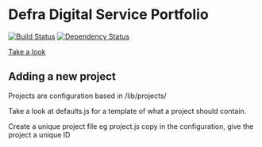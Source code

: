 # Defra Digital Service Portfolio

[![Build Status](https://travis-ci.org/EnvironmentAgency/defra-portfolio.svg?branch=master)](https://travis-ci.org/EnvironmentAgency/defra-portfolio)
[![Dependency Status](https://david-dm.org/environmentagency/defra-portfolio.svg)](https://david-dm.org/environmentagency/defra-portfolio)

[Take a look](http://defra-digital-services.herokuapp.com/)

## Adding a new project

Projects are configuration based in /lib/projects/

Take a look at defaults.js for a template of what a project should contain.

Create a unique project file eg project.js copy in the configuration, give the project a unique ID
